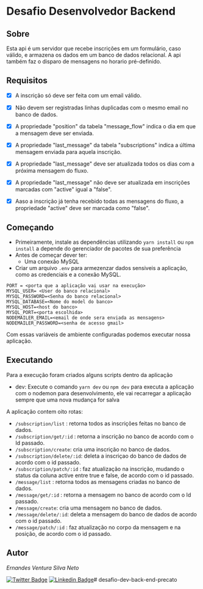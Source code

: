 # Desafio Desenvolvedor Backend

## Sobre
Esta api é um servidor que recebe inscrições em um formulário, caso válido, e armazena os dados em um banco de dados relacional. A api também faz o disparo de mensagens no horario pré-definido.
<br>

## Requisitos
- [x] A inscrição só deve ser feita com um email válido.

- [x] Não devem ser registradas linhas duplicadas com o mesmo email no banco de dados.

- [x] A propriedade "position" da tabela "message_flow" indica o dia em que a mensagem deve ser enviada.

- [x] A propriedade "last_message" da tabela "subscriptions" indica a última mensagem enviada para aquela inscrição.

- [x] A propriedade "last_message" deve ser atualizada todos os dias com a próxima mensagem do fluxo.

- [x]  A propriedade "last_message" não deve ser atualizada em inscrições marcadas com "active" igual a "false".

- [x] Aaso a inscrição já tenha recebido todas as mensagens do fluxo, a propriedade "active" deve ser marcada como "false".


## Começando
- Primeiramente, instale as dependências utilizando ```yarn install``` ou ```npm install``` a depende do gerenciador de pacotes de sua preferência
- Antes de começar dever ter:
    - Uma conexão MySQL    
- Criar um arquivo ```.env``` para armezenzar dados sensiveis a aplicação, como as credenciais e a conexão MySQL.

```.env
PORT = <porta que a aplicação vai usar na execução>
MYSQL_USER= <User do banco relacional>
MYSQL_PASSWORD=<Senha do banco relacional>
MYSQL_DATABASE=<Nome do model do banco>
MYSQL_HOST=<host do banco>
MYSQL_PORT=<porta escolhida>
NODEMAILER_EMAIL=<email de onde sera enviada as mensagens>
NODEMAILER_PASSWORD=<senha de acesso gmail>
```
Com essas variáveis de ambiente configuradas podemos executar nossa aplicação. 

## Executando
Para a execução foram criados alguns scripts dentro da aplicação
- dev: Execute  o comando ```yarn dev``` ou ```npm dev``` para executa a aplicação com o nodemon para desenvolvimento, ele vai recarregar a aplicação sempre que uma nova mudança for salva


A aplicação contem oito rotas:
- ```/subscription/list``` : retorna todos as inscrições feitas no banco de dados.
- ```/subscription/get/:id``` : retorna a inscrição no banco de acordo com o Id passado.
- ```/subscription/create```: cria uma inscrição no banco de dados.
- ```/subscription/delete/:id```: deleta a inscriçao do banco de dados de acordo com o id passado.
- ```/subscription/patch/:id``` : faz atualização na inscrição, mudando o status da coluna active entre true e false, de acordo com o id passado.
- ```/message/list``` : retorna todos as mensagens criadas no banco de dados.
- ```/message/get/:id``` : retorna a mensagem no banco de acordo com o Id passado.
- ```/message/create```: cria uma mensagem no banco de dados.
- ```/message/delete/:id```: deleta a mensagem do banco de dados de acordo com o id passado.
- ```/message/patch/:id``` : faz atualização no corpo da mensagem e na posição, de acordo com o id passado.


## Autor
*Ernandes Ventura Silva Neto*

[![Twitter Badge](https://img.shields.io/badge/-@nandesventura-6633cc?style=flat-square&labelColor=000000&logo=twitter&logoColor=white&link=https://twitter.com/nandesventura)](https://twitter.com/nandesventura) [![Linkedin Badge](https://img.shields.io/badge/-Ernandes%20Ventura-6633cc?style=flat-square&logo=Linkedin&logoColor=black&link=https://www.linkedin.com/in/ernandes-ventura-892a88119/)](https://www.linkedin.com/in/ernandes-ventura-892a88119/)# desafio-dev-back-end-precato
